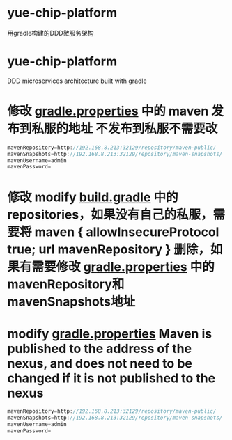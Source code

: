# yue-chip-platform
用gradle构建的DDD微服务架构

# yue-chip-platform
DDD microservices architecture built with gradle

# 修改 [gradle.properties](gradle.properties) 中的 maven 发布到私服的地址  不发布到私服不需要改
```java 
mavenRepository=http://192.168.8.213:32129/repository/maven-public/
mavenSnapshots=http://192.168.8.213:32129/repository/maven-snapshots/
mavenUsername=admin
mavenPassword=
```

# 修改 modify [build.gradle](build.gradle) 中的repositories，如果没有自己的私服，需要将 maven { allowInsecureProtocol true; url mavenRepository } 删除，如果有需要修改 [gradle.properties](gradle.properties) 中的mavenRepository和mavenSnapshots地址

# modify [gradle.properties](gradle.properties)  Maven is published to the address of the nexus, and does not need to be changed if it is not published to the nexus
```java 
mavenRepository=http://192.168.8.213:32129/repository/maven-public/
mavenSnapshots=http://192.168.8.213:32129/repository/maven-snapshots/
mavenUsername=admin
mavenPassword=
```